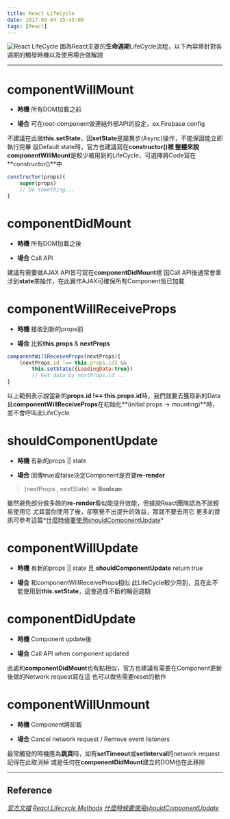 ```yaml
---
title: React LifeCycle
date: 2017-09-04 15:43:08
tags: [React]
---
```

![React LifeCycle](https://imgur.com/3JSxD1b.png)
圖為React主要的**生命週期**LifeCycle流程，以下內容將針對各週期的觸發時機以及使用場合做解說

***

# componentWillMount

* **時機**
所有DOM加載之前

* **場合**
可在root-component做連結外部API的設定，ex.Firebase config

不建議在此做**this.setState**，因**setState**是屬異步(Async)操作，不能保證能立即執行完畢
設Default state時，官方也建議寫在**constructor()**裡
整體來說**componentWillMount**是較少被用到的LifeCycle，可選擇將Code寫在**constructor()**中

``` javascript
constructor(props){
    super(props)
    // Do something...
}
```

# componentDidMount

* **時機**
所有DOM加載之後

* **場合**
Call API

建議有需要做AJAX API皆可寫在**componentDidMount**裡
因Call API後通常會牽涉到**state**來操作，在此實作AJAX可確保所有Component皆已加載

# componentWillReceiveProps

* **時機**
接收到新的props前

* **場合**
比較**this.props** & **nextProps**

```javascript
componentWillReceiveProps(nextProps){
    (nextProps.id !== this.props.id) &&
        this.setState({LoadingData:true})
        // Get data by nextProps.id ...
}
```

以上範例表示說當新的**props.id !== this.props.id**時，我們就要去獲取新的Data
且**componentWillReceiveProps**在初始化**(initial props -> mounting)**時，並不會呼叫此LifeCycle

# shouldComponentUpdate

* **時機**
有新的props || state

* **場合**
回傳true或false決定Component是否要**re-render**

>(nextProps , nextState) => **Boolean**

雖然避免部分做多餘的**re-render**看似能提升效能，但據說React團隊認為不該輕易使用它
尤其當你使用了後，卻察覺不出提升的效益，那就不要去用它
更多的資訊可參考這篇*[什麼時候要使用shouldComponentUpdate](http://www.infoq.com/cn/news/2016/07/react-shouldComponentUpdate)*

# componentWillUpdate

* **時機**
有新的props || state 且 **shouldComponentUpdate** return true

* **場合**
和componentWillReceiveProps相似
此LifeCycle較少用到，且在此不能使用到**this.setState**，這會造成不斷的輪迴週期

# componentDidUpdate

* **時機**
Component update後

* **場合**
Call API when component updated

此處和**componentDidMount**也有點相似，官方也建議有需要在Component更新後做的Network request寫在這
也可以做些需要reset的動作

# componentWillUnmount

* **時機**
Component將卸載

* **場合**
Cancel network request / Remove event listeners

最常觸發的時機應為**跳頁**時，如有**setTimeout**或**setInterval**的network request記得在此取消掉
或是任何在**componentDidMount**建立的DOM也在此移除

***

## Reference

*[官方文檔](https://facebook.github.io/react/docs/react-component.html)*
*[React Lifecycle Methods](https://engineering.musefind.com/react-lifecycle-methods-how-and-when-to-use-them-2111a1b692b1)*
*[什麼時候要使用shouldComponentUpdate](http://www.infoq.com/cn/news/2016/07/react-shouldComponentUpdate)*